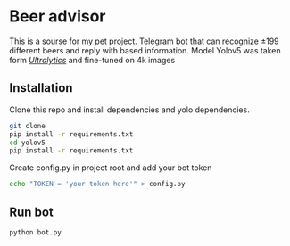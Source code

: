 # Beer advisor

This is a sourse for my pet project. Telegram bot that can recognize ±199 different beers and reply with based information.
Model Yolov5 was taken form *[Ultralytics](https://github.com/ultralytics/yolov5/)* and fine-tuned on 4k images

## Installation
Clone this repo and install dependencies and yolo dependencies.

```sh
git clone
pip install -r requirements.txt 
cd yolov5
pip install -r requirements.txt 
```
Create config.py in project root and add your bot token
```sh
echo "TOKEN = 'your token here'" > config.py
```
## Run bot

```sh
python bot.py
```


